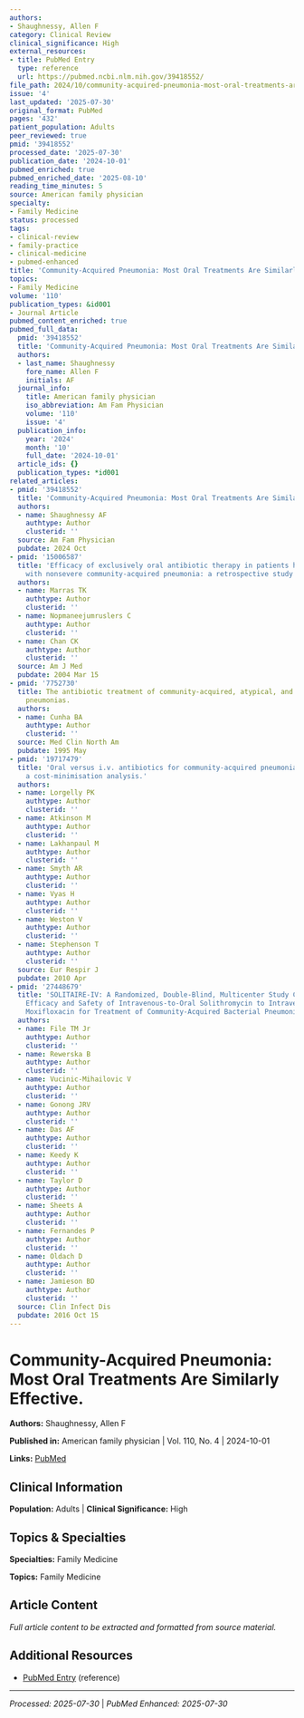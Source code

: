 ```yaml
---
authors:
- Shaughnessy, Allen F
category: Clinical Review
clinical_significance: High
external_resources:
- title: PubMed Entry
  type: reference
  url: https://pubmed.ncbi.nlm.nih.gov/39418552/
file_path: 2024/10/community-acquired-pneumonia-most-oral-treatments-are-simila.md
issue: '4'
last_updated: '2025-07-30'
original_format: PubMed
pages: '432'
patient_population: Adults
peer_reviewed: true
pmid: '39418552'
processed_date: '2025-07-30'
publication_date: '2024-10-01'
pubmed_enriched: true
pubmed_enriched_date: '2025-08-10'
reading_time_minutes: 5
source: American family physician
specialty:
- Family Medicine
status: processed
tags:
- clinical-review
- family-practice
- clinical-medicine
- pubmed-enhanced
title: 'Community-Acquired Pneumonia: Most Oral Treatments Are Similarly Effective.'
topics:
- Family Medicine
volume: '110'
publication_types: &id001
- Journal Article
pubmed_content_enriched: true
pubmed_full_data:
  pmid: '39418552'
  title: 'Community-Acquired Pneumonia: Most Oral Treatments Are Similarly Effective.'
  authors:
  - last_name: Shaughnessy
    fore_name: Allen F
    initials: AF
  journal_info:
    title: American family physician
    iso_abbreviation: Am Fam Physician
    volume: '110'
    issue: '4'
  publication_info:
    year: '2024'
    month: '10'
    full_date: '2024-10-01'
  article_ids: {}
  publication_types: *id001
related_articles:
- pmid: '39418552'
  title: 'Community-Acquired Pneumonia: Most Oral Treatments Are Similarly Effective.'
  authors:
  - name: Shaughnessy AF
    authtype: Author
    clusterid: ''
  source: Am Fam Physician
  pubdate: 2024 Oct
- pmid: '15006587'
  title: 'Efficacy of exclusively oral antibiotic therapy in patients hospitalized
    with nonsevere community-acquired pneumonia: a retrospective study and meta-analysis.'
  authors:
  - name: Marras TK
    authtype: Author
    clusterid: ''
  - name: Nopmaneejumruslers C
    authtype: Author
    clusterid: ''
  - name: Chan CK
    authtype: Author
    clusterid: ''
  source: Am J Med
  pubdate: 2004 Mar 15
- pmid: '7752730'
  title: The antibiotic treatment of community-acquired, atypical, and nosocomial
    pneumonias.
  authors:
  - name: Cunha BA
    authtype: Author
    clusterid: ''
  source: Med Clin North Am
  pubdate: 1995 May
- pmid: '19717479'
  title: 'Oral versus i.v. antibiotics for community-acquired pneumonia in children:
    a cost-minimisation analysis.'
  authors:
  - name: Lorgelly PK
    authtype: Author
    clusterid: ''
  - name: Atkinson M
    authtype: Author
    clusterid: ''
  - name: Lakhanpaul M
    authtype: Author
    clusterid: ''
  - name: Smyth AR
    authtype: Author
    clusterid: ''
  - name: Vyas H
    authtype: Author
    clusterid: ''
  - name: Weston V
    authtype: Author
    clusterid: ''
  - name: Stephenson T
    authtype: Author
    clusterid: ''
  source: Eur Respir J
  pubdate: 2010 Apr
- pmid: '27448679'
  title: 'SOLITAIRE-IV: A Randomized, Double-Blind, Multicenter Study Comparing the
    Efficacy and Safety of Intravenous-to-Oral Solithromycin to Intravenous-to-Oral
    Moxifloxacin for Treatment of Community-Acquired Bacterial Pneumonia.'
  authors:
  - name: File TM Jr
    authtype: Author
    clusterid: ''
  - name: Rewerska B
    authtype: Author
    clusterid: ''
  - name: Vucinic-Mihailovic V
    authtype: Author
    clusterid: ''
  - name: Gonong JRV
    authtype: Author
    clusterid: ''
  - name: Das AF
    authtype: Author
    clusterid: ''
  - name: Keedy K
    authtype: Author
    clusterid: ''
  - name: Taylor D
    authtype: Author
    clusterid: ''
  - name: Sheets A
    authtype: Author
    clusterid: ''
  - name: Fernandes P
    authtype: Author
    clusterid: ''
  - name: Oldach D
    authtype: Author
    clusterid: ''
  - name: Jamieson BD
    authtype: Author
    clusterid: ''
  source: Clin Infect Dis
  pubdate: 2016 Oct 15
---
```


# Community-Acquired Pneumonia: Most Oral Treatments Are Similarly Effective.

**Authors:** Shaughnessy, Allen F

**Published in:** American family physician | Vol. 110, No. 4 | 2024-10-01

**Links:** [PubMed](https://pubmed.ncbi.nlm.nih.gov/39418552/)

## Clinical Information

**Population:** Adults | **Clinical Significance:** High

## Topics & Specialties

**Specialties:** Family Medicine

**Topics:** Family Medicine

## Article Content

*Full article content to be extracted and formatted from source material.*

## Additional Resources

- [PubMed Entry](https://pubmed.ncbi.nlm.nih.gov/39418552/) (reference)

---

*Processed: 2025-07-30* | *PubMed Enhanced: 2025-07-30*
